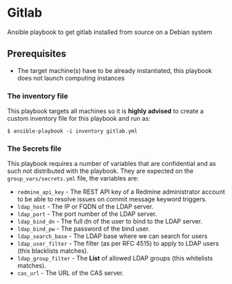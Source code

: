 Gitlab
======

Ansible playbook to get gitlab installed from source on a Debian system

Prerequisites
-------------

- The target machine(s) have to be already instantiated, this playbook does not launch computing instances

### The inventory file
This playbook targets all machines so it is **highly advised** to create a custom inventory file for this playbook and run as:

    $ ansible-playbook -i inventory gitlab.yml 

### The Secrets file
This playbook requires a number of variables that are confidential and as such not distributed with the playbook. They are expected on the `group_vars/secrets.yml` file, the variables are:

- `redmine_api_key` - The REST API key of a Redmine administrator account to be able to resolve issues on commit message keyword triggers.
- `ldap_host` - The IP or FQDN of the LDAP server.
- `ldap_port` - The port number of the LDAP server.
- `ldap_bind_dn` - The full dn of the user to bind to the LDAP server.
- `ldap_bind_pw` - The password of the bind user.
- `ldap_search_base` - The LDAP base where we can search for users
- `ldap_user_filter` - The filter (as per RFC 4515) to apply to LDAP users (this blacklists matches).
- `ldap_group_filter` - The **List** of allowed LDAP groups (this whitelists matches).
- `cas_url` - The URL of the CAS server.
